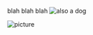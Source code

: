 blah blah blah
 ![also a dog](assets/images/51835552929_396b75ac7d_o.jpg)



 ![picture](assets/images/image.jpg)